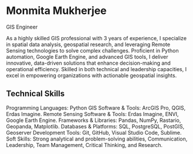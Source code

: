 # Monmita Mukherjee
GIS Engineer

As a highly skilled GIS professional with 3 years of experience, I specialize in spatial data analysis, geospatial research, and leveraging Remote Sensing technologies to solve complex challenges. Proficient in Python automation, Google Earth Engine, and advanced GIS tools, I deliver innovative, data-driven solutions that enhance decision-making and operational efficiency. Skilled in both technical and leadership capacities, I excel in empowering organizations with actionable geospatial insights.
## Technical Skills

Programming Languages: Python
GIS Software & Tools: ArcGIS Pro, QGIS, Erdas Imagine.
Remote Sensing Software & Tools: Erdas Imagine, ENVI, Google Earth Engine.
Frameworks & Libraries: Pandas, NumPy, Rastario, Geopanda, Matplotlib.
Databases & Platforms: SQL, PostgreSQL, PostGIS, Geoserver
Development Tools: Git, GitHub, Visual Studio Code, Sublime.
Soft Skills: Strong analytical and problem-solving abilities, Communication, Leadership, Team Management, Critical Thinking, and Research.
